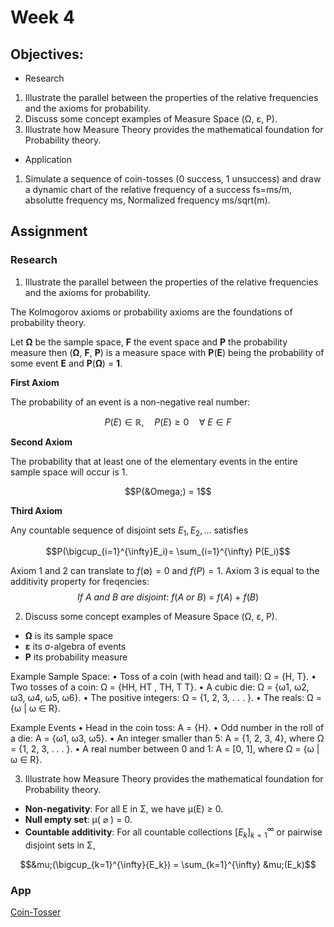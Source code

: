 
<script type="text/x-mathjax-config">
    MathJax.Hub.Config({
      tex2jax: {
        skipTags: ['script', 'noscript', 'style', 'textarea', 'pre'],
        inlineMath: [['\\(','\\)'], ['$', '$']],
        displayMath: [ ['$$','$$'], ["\\[","\\]"] ],
      }
    });
  </script>
  <script src="https://cdn.mathjax.org/mathjax/latest/MathJax.js?config=TeX-AMS-MML_HTMLorMML" type="text/javascript"></script>


# Week 4


## Objectives:

* Research
1. Illustrate the parallel between the properties of the relative frequencies and the axioms for probability.
2. Discuss some concept examples of Measure Space (&Omega;, &epsilon;, P).
3. Illustrate how Measure Theory provides the mathematical foundation for Probability theory.

* Application
1. Simulate a sequence of coin-tosses (0 success, 1 unsuccess) and draw a dynamic chart of the relative frequency of a success fs=ms/m, absolutte frequency ms, Normalized frequency ms/sqrt(m). 

## Assignment
### Research

1. Illustrate the parallel between the properties of the relative frequencies and the axioms for probability.

The Kolmogorov axioms or probability axioms are the foundations of probability theory. 

Let **&Omega;** be the sample space, **F** the event space and **P** the probability measure then (**&Omega;**, **F**, **P**) is a measure space with **P**(**E**) being the probability of some event **E** and **P**(**&Omega;**) = **1**. 

**First Axiom**

The probability of an event is a non-negative real number:

$$P(E)\in\mathbb{R}, \quad P(E)\ge0 \quad \forall \ E\in F$$


**Second Axiom**

The probability that at least one of the elementary events in the entire sample space will occur is 1.

$$P(&Omega;) = 1$$


**Third Axiom**

Any countable sequence of disjoint sets $E_1, E_2,...$ satisfies

$$P(\bigcup_{i=1}^{\infty}E_i)= \sum_{i=1}^{\infty} P(E_i)$$


Axiom 1 and 2 can translate to $f(\emptyset)=0$ and $f(P)=1$. Axiom 3 is equal to the additivity property for freqencies:
$$If \ A \ and \ B \ are \ disjoint: \ f(A \ or \ B) \ = \ f(A) \ + \ f(B)$$



2. Discuss some concept examples of Measure Space (&Omega;, &epsilon;, P).

* **&Omega;** is its sample space
* **&epsilon;** its &sigma;-algebra of events
* **P** its probability measure

Example Sample Space:
• Toss of a coin (with head and tail): Ω = {H, T}.
• Two tosses of a coin: Ω = {HH, HT , TH, T T}.
• A cubic die: Ω = {ω1, ω2, ω3, ω4, ω5, ω6}.
• The positive integers: Ω = {1, 2, 3, . . . }.
• The reals: Ω = {ω | ω ∈ R}.


Example Events
• Head in the coin toss: A = {H}.
• Odd number in the roll of a die: A = {ω1, ω3, ω5}.
• An integer smaller than 5: A = {1, 2, 3, 4}, where Ω = {1, 2, 3, . . . }.
• A real number between 0 and 1: A = [0, 1], where Ω = {ω | ω ∈ R}.

3. Illustrate how Measure Theory provides the mathematical foundation for Probability theory.
* **Non-negativity**: For all E in &Sigma;, we have &mu;(E) $\ge$ 0.
* **Null empty set**: &mu;( $\varnothing$ ) = 0.
* **Countable additivity**: For all countable collections $\left[ E_k \right ] _{k=1}^\infty$ or pairwise disjoint sets in &Sigma;, 

$$&mu;(\bigcup_{k=1}^{\infty}{E_k}) = \sum_{k=1}^{\infty} &mu;(E_k)$$


### App


[Coin-Tosser](https://github.com/Ktot0/Statistics/tree/main/week4/Week4_EX1)

